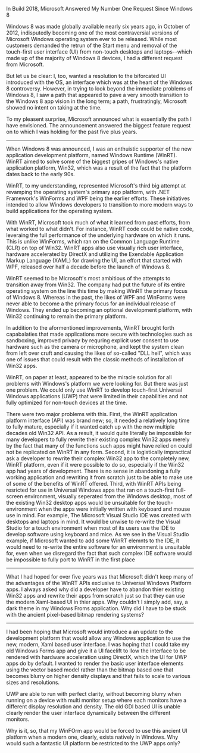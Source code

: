 In Build 2018, Microsoft Answered My Number One Request Since Windows 8

Windows 8 was made globally available nearly six years ago, in October of 2012, indisputedly becoming one of the most contraversial versions of Microsoft Windows operating system ever to be released. While most customers demanded the retrun of the Start menu and removal of the touch-first user interface (UI) from non-touch desktops and laptops--which made up of the majority of Windows 8 devices, I had a different request from Microsoft.

But let us be clear: I, too, wanted a resolution to the biforcated UI introduced with the OS, an interface which was at the heart of the Windows 8 controversy. However, in trying to look beyond the immediate problems of Windows 8, I saw a path that appeared to pave a very smooth transition to the Windows 8 app vision in the long term; a path, frustratingly, Microsoft showed no intent on taking at the time.

To my pleasent surprise, Microsoft announced what is essentially the path I have envisioned. The announcement answered the biggest feature request on to which I was holding for the past five plus years.

-----

When Windows 8 was announced, I was an enthuistic supporter of the new application development platform, named Windows Runtime (WinRT). WinRT aimed to solve some of the biggest gripes of Windows's native application platform, Win32, which was a result of the fact that the platform dates back to the early 90s.

WinRT, to my understanding, represented Microsoft's third big attempt at revamping the operating system's primary app platform, with .NET Framework's WinForms and WPF being the earlier efforts. These initiatives intended to allow Windows developers to transition to more modern ways to build applications for the operating system.

With WinRT, Microsoft took much of what it learned from past efforts, from what worked to what didn't. For instance, WinRT code could be native code, leveraing the full performance of the underlying hardware on which it runs. This is unlike WinForms, which ran on the Common Language Runtime (CLR) on top of Win32. WinRT apps also use visually rich user interface, hardware accelerated by DirectX and utilizing the Exendable Application Markup Language (XAML) for drawing the UI, an effort that started with WPF, released over half a decade before the launch of Windows 8.

WinRT seemed to be Microsoft's most ambitious of the attempts to transition away from Win32. The company had put the future of its entire operating system on the line this time by making WinRT the primary focus of Windows 8. Whereas in the past, the likes of WPF and WinForms were never able to become a the primary focus for an individual release of Windows. They ended up becoming an optional development platform, with Win32 continuing to remain the primary platform.

In addition to the aformentioned improvements, WinRT brought forth capabalaties that made applications more secure with technologies such as sandboxing, improved privacy by requring explicit user consent to use hardware such as the camera or microphone, and kept the system clean from left over cruft and causing the likes of so-called "DLL hell", which was one of issues that could result with the classic methods of installation of Win32 apps.

WinRT, on paper at least, appeared to be the miracle solution for all problems with Windows's platform we were looking for. But there was just one problem. We could only use WinRT to develop touch-first Universal Windows applications (UWP) that were limited in their capabilities and not fully optimized for non-touch devices at the time.

There were two major problems with this. First, the WinRT application platform interface (API) was brand new; so, it needed a relatively long time to fully mature, especially if it wanted catch up with the now multiple decades old Win32 API. As a result, it would quite literally be impossible for many developers to fully rewrite their existing complex Win32 apps merely by the fact that many of the functions such apps might have relied on could not be replicated on WinRT in any form. Second, it is logistically impractical ask a developer to rewrite their complex Win32 app to the completely new, WinRT platform, even if it were possible to do so, especially if the Win32 app had years of development. There is no sense in abandoning a fully working application and rewriting it from scratch just to be able to make use of some of the benefits of WinRT offered. Third, with WinRT APIs being resricted for use in Universal Windows apps that ran on a touch-first full-screen environment, visually seperated from the Windows desktop, most of the existing Win32 desktop apps would be unsuitable for the touch-environment when the apps were initially written with keyboard and mouse use in mind. For example, The Microsoft Visual Studio IDE was created with desktops and laptops in mind. It would be unwise to re-write the Visual Studio for a touch environment when most of its users use the IDE to develop software using keyboard and mice. As we see in the Visual Studio example, if Microsoft wanted to add some WinRT elemnts to the IDE, it would need to re-write the entire software for an environment is unsuitable for, even when we disregard the fact that such complex IDE software would be impossible to fully port to WinRT in the first place
 

-----

What I had hoped for over five years was that Microsoft didn't keep many of the advantages of the WinRT APIs exclusive to Universal Windows Platform apps. I always asked why did a developer have to abandon thier existing Win32 apps and rewrite their apps from scratch just so that they can use the modern Xaml-based UI in thier apps. Why couldn't I simply add, say, a dark theme in my Windows Froms application. Why did I have to be stuck with the ancient pixel-based bitmap rendering systems?

-----

I had been hoping that Microsoft would introduce a an update to the development platform that would allow any Windows application to use the new, modern, Xaml based user interface. I was hoping that I could take my old Windows Forms app and give it a UI facelift to llow the interface to be rendered with hardware acceleration using DirectX, which the UI for UWP apps do by default. I wanted to render the basic user interface elements using the vector based model rather than the bitmap based one that becomes blurry on higher density displays and that fails to scale to various sizes and resolutions.

UWP are able to run with perfect clarity, without becoming blurry when running on a device with multi monitor setup where each monitors have a different display resolution and density. The old GDI based UI is unable clearly render the user interface dynamically between the different monitors.

Why is it, so, that my WinFOrm app would be forced to use this ancient UI platform when a modern one, clearly, exists natively in Windows. Why would such a fantastic UI platform be restricted to the UWP apps only?


